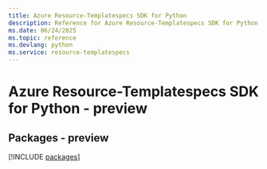 ```yaml
---
title: Azure Resource-Templatespecs SDK for Python
description: Reference for Azure Resource-Templatespecs SDK for Python
ms.date: 06/24/2025
ms.topic: reference
ms.devlang: python
ms.service: resource-templatespecs
---
```

# Azure Resource-Templatespecs SDK for Python - preview
## Packages - preview
[!INCLUDE [packages](resource-templatespecs-index.md)]